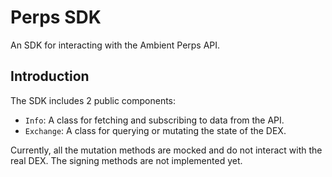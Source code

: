 # Perps SDK

An SDK for interacting with the Ambient Perps API.

## Introduction

The SDK includes 2 public components:

- `Info`: A class for fetching and subscribing to data from the API.
- `Exchange`: A class for querying or mutating the state of the DEX.

Currently, all the mutation methods are mocked and do not interact with the real DEX. The signing methods are not implemented yet.
